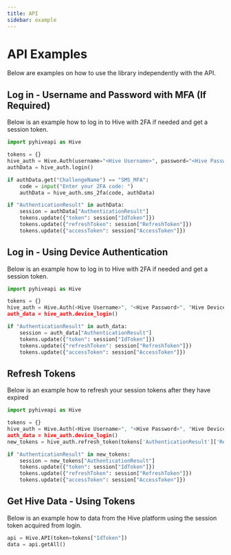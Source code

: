 ```yaml
---
title: API
sidebar: example
---
```

# API Examples

Below are examples on how to use the library independently with the API.

## Log in - Username and Password with MFA (If Required)

Below is an example how to log in to Hive with 2FA if needed
and get a session token.

```Python
import pyhiveapi as Hive

tokens = {}
hive_auth = Hive.Auth(username="<Hive Username>", password="<Hive Password>")
authData = hive_auth.login()

if authData.get("ChallengeName") == "SMS_MFA":
    code = input("Enter your 2FA code: ")
    authData = hive_auth.sms_2fa(code, authData)

if "AuthenticationResult" in authData:
    session = authData["AuthenticationResult"]
    tokens.update({"token": session["IdToken"]})
    tokens.update({"refreshToken": session["RefreshToken"]})
    tokens.update({"accessToken": session["AccessToken"]})

```


## Log in - Using Device Authentication

Below is an example how to log in to Hive with 2FA if needed
and get a session token.

```Python
import pyhiveapi as Hive

tokens = {}
hive_auth = Hive.Auth(<Hive Username>", "<Hive Password>", "Hive Device Group Key>", "<Hive Device Key>", "<Hive Device Password>")
auth_data = hive_auth.device_login()

if "AuthenticationResult" in auth_data:
    session = auth_data["AuthenticationResult"]
    tokens.update({"token": session["IdToken"]})
    tokens.update({"refreshToken": session["RefreshToken"]})
    tokens.update({"accessToken": session["AccessToken"]})
```



## Refresh Tokens

Below is an example how to refresh your session tokens
after they have expired

```Python
import pyhiveapi as Hive

tokens = {}
hive_auth = Hive.Auth(<Hive Username>", "<Hive Password>", "Hive Device Group Key>", "<Hive Device Key>", "<Hive Device Password>")
auth_data = hive_auth.device_login()
new_tokens = hive_auth.refresh_token(tokens['AuthenticationResult']['RefreshToken'])

if "AuthenticationResult" in new_tokens:
    session = new_tokens["AuthenticationResult"]
    tokens.update({"token": session["IdToken"]})
    tokens.update({"refreshToken": session["RefreshToken"]})
    tokens.update({"accessToken": session["AccessToken"]})
```

## Get Hive Data - Using Tokens

Below is an example how to data from the Hive platform
using the session token acquired from login.

```Python
api = Hive.API(token=tokens["IdToken"])
data = api.getAll()
```
